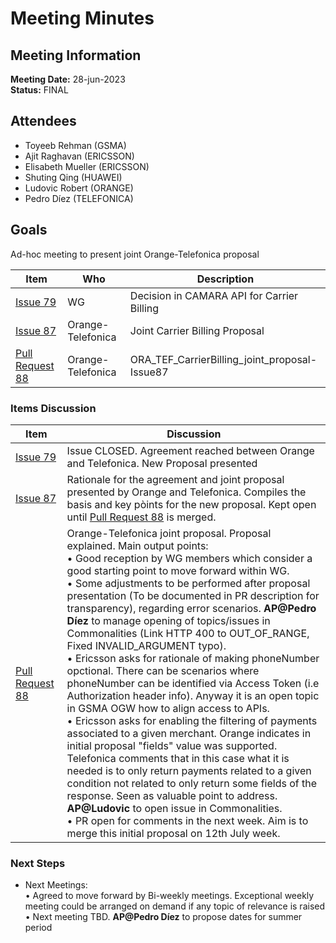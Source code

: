 # Meeting Minutes
## Meeting Information
**Meeting Date:** 28-jun-2023<br/>
**Status:** FINAL

## Attendees
- Toyeeb Rehman (GSMA)
- Ajit Raghavan (ERICSSON)
- Elisabeth Mueller (ERICSSON)
- Shuting Qing (HUAWEI)
- Ludovic Robert (ORANGE)
- Pedro Díez (TELEFONICA)


## Goals
Ad-hoc meeting to present joint Orange-Telefonica proposal</br>


Item | Who | Description
---- | ---- | ----
[Issue 79](https://github.com/camaraproject/CarrierBillingCheckOut/issues/79) | WG | Decision in CAMARA API for Carrier Billing
[Issue 87](https://github.com/camaraproject/CarrierBillingCheckOut/issues/87) | Orange-Telefonica | Joint Carrier Billing Proposal
[Pull Request 88](https://github.com/camaraproject/CarrierBillingCheckOut/pull/88) | Orange-Telefonica | ORA_TEF_CarrierBilling_joint_proposal-Issue87


### Items Discussion

Item | Discussion
---- | ---- 
[Issue 79](https://github.com/camaraproject/CarrierBillingCheckOut/issues/79) | Issue CLOSED. Agreement reached between Orange and Telefonica. New Proposal presented
[Issue 87](https://github.com/camaraproject/CarrierBillingCheckOut/issues/87) | Rationale for the agreement and joint proposal presented by Orange and Telefonica. Compiles the basis and key pòints for the new proposal. Kept open until [Pull Request 88](https://github.com/camaraproject/CarrierBillingCheckOut/pull/88) is merged.
[Pull Request 88](https://github.com/camaraproject/CarrierBillingCheckOut/pull/88) | Orange-Telefonica joint proposal. Proposal explained. Main output points:<br/> • Good reception by WG members which consider a good starting point to move forward within WG.<br/> • Some adjustments to be performed after proposal presentation (To be documented in PR description for transparency), regarding error scenarios. **AP@Pedro Díez** to manage opening of topics/issues in Commonalities (Link HTTP 400 to OUT_OF_RANGE, Fixed INVALID_ARGUMENT typo).<br/> • Ericsson asks for rationale of making phoneNumber opctional. There can be scenarios where phoneNumber can be identified via Access Token (i.e Authorization header info). Anyway it is an open topic in GSMA OGW how to align access to APIs.<br/> • Ericsson asks for enabling the filtering of payments associated to a given merchant. Orange indicates in initial proposal "fields" value was supported. Telefonica comments that in this case what it is needed is to only return payments related to a given condition not related to only return some fields of the response. Seen as valuable point to address. **AP@Ludovic** to open issue in Commonalities.<br/> • PR open for comments in the next week. Aim is to merge this initial proposal on 12th July week.


### Next Steps
- Next Meetings:<br/>
  • Agreed to move forward by Bi-weekly meetings. Exceptional weekly meeting could be arranged on demand if any topic of relevance is raised<br/>
	• Next meeting TBD. **AP@Pedro Díez** to propose dates for summer period <br/>
